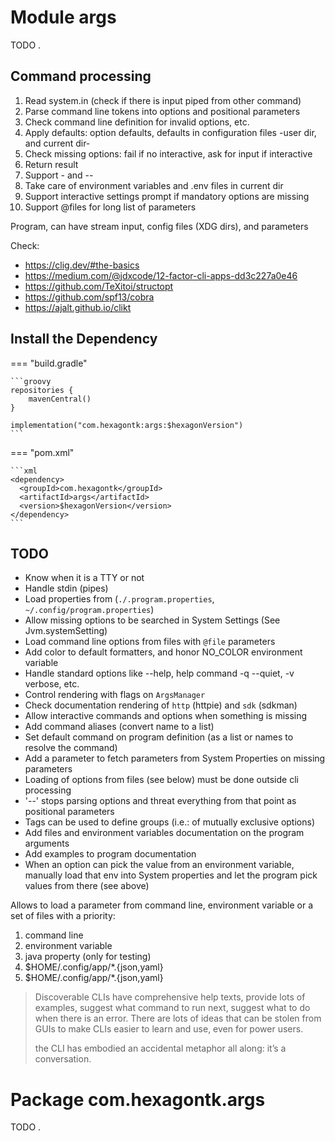 
# Module args
TODO .

## Command processing
1. Read system.in (check if there is input piped from other command)
2. Parse command line tokens into options and positional parameters
3. Check command line definition for invalid options, etc.
4. Apply defaults: option defaults, defaults in configuration files -user dir, and current dir-
5. Check missing options: fail if no interactive, ask for input if interactive
6. Return result
7. Support - and --
8. Take care of environment variables and .env files in current dir
9. Support interactive settings prompt if mandatory options are missing
10. Support @files for long list of parameters

Program, can have stream input, config files (XDG dirs), and parameters

Check:
* https://clig.dev/#the-basics
* https://medium.com/@jdxcode/12-factor-cli-apps-dd3c227a0e46
* https://github.com/TeXitoi/structopt
* https://github.com/spf13/cobra
* https://ajalt.github.io/clikt

## Install the Dependency

=== "build.gradle"

    ```groovy
    repositories {
        mavenCentral()
    }

    implementation("com.hexagontk:args:$hexagonVersion")
    ```

=== "pom.xml"

    ```xml
    <dependency>
      <groupId>com.hexagontk</groupId>
      <artifactId>args</artifactId>
      <version>$hexagonVersion</version>
    </dependency>
    ```

## TODO
* Know when it is a TTY or not
* Handle stdin (pipes)
* Load properties from (`./.program.properties`, `~/.config/program.properties`)
* Allow missing options to be searched in System Settings (See Jvm.systemSetting)
* Load command line options from files with `@file` parameters
* Add color to default formatters, and honor NO_COLOR environment variable
* Handle standard options like --help, help command -q --quiet, -v verbose, etc.
* Control rendering with flags on `ArgsManager`
* Check documentation rendering of `http` (httpie) and `sdk` (sdkman)
* Allow interactive commands and options when something is missing
* Add command aliases (convert name to a list)
* Set default command on program definition (as a list or names to resolve the command)
* Add a parameter to fetch parameters from System Properties on missing parameters
* Loading of options from files (see below) must be done outside cli processing
* '--' stops parsing options and threat everything from that point as positional parameters
* Tags can be used to define groups (i.e.: of mutually exclusive options)
* Add files and environment variables documentation on the program arguments
* Add examples to program documentation
* When an option can pick the value from an environment variable, manually load that env into System
  properties and let the program pick values from there (see above)

Allows to load a parameter from command line, environment variable or a set of files with a
priority:

1. command line
2. environment variable
3. java property (only for testing)
4. $HOME/.config/app/*.{json,yaml}
5. $HOME/.config/app/*.{json,yaml}

> Discoverable CLIs have comprehensive help texts, provide lots of examples, suggest what command to
> run next, suggest what to do when there is an error. There are lots of ideas that can be stolen
> from GUIs to make CLIs easier to learn and use, even for power users.
>
> the CLI has embodied an accidental metaphor all along: it’s a conversation.
>
>

# Package com.hexagontk.args
TODO .
